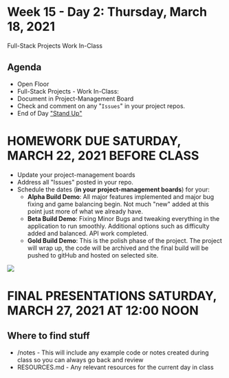 # Week 15 - Day 2: Thursday, March 18, 2021

Full-Stack Projects Work In-Class

## Agenda

- Open Floor
- Full-Stack Projects - Work In-Class:
- Document in Project-Management Board
- Check and comment on any "```Issues```" in your project repos.
- End of Day ["Stand Up"](https://forms.gle/Jb7nahebNGLqEn6H8)

# HOMEWORK DUE SATURDAY, MARCH 22, 2021 BEFORE CLASS

- Update your project-management boards
- Address all "Issues" posted in your repo.
- Schedule the dates (**in your project-management boards**) for your:
  - **Alpha Build Demo**: All major features implemented and major bug fixing and game balancing begin. Not much "new" added at this point just more of what we already have.
  - **Beta Build Demo**: Fixing Minor Bugs and tweaking everything in the application to run smoothly. Additional options such as difficulty added and balanced. API work completed.
  - **Gold Build Demo**: This is the polish phase of the project. The project will wrap up, the code will be archived and the final build will be pushed to gitHub and hosted on selected site.

![](https://encrypted-tbn0.gstatic.com/images?q=tbn:ANd9GcRJ-O9qjKfUdXF2S4pg7_lmGtNePFAu2ifg7A&usqp=CAU)

# FINAL PRESENTATIONS SATURDAY, MARCH 27, 2021 AT 12:00 NOON

## Where to find stuff
- /notes - This will include any example code or notes created during class so you can always go back and review
- RESOURCES.md - Any relevant resources for the current day in class

